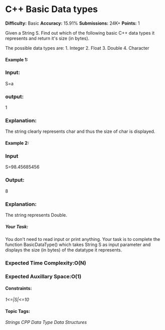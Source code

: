 # C++ Basic Data types
**Difficulty:** Basic   **Accuracy:** 15.91%    **Submissions:** 24K+   **Points:** 1

Given a String S. Find out which of the following basic C++ data types it represents and return it's size (in bytes).

The possible data types are:
    1. Integer
    2. Float
    3. Double
    4. Character

#### Example 1:

### Input:
S=a

### output:
1

### Explanation:
The string clearly represents char and thus the size of char is displayed.

#### Example 2:

### Input
S=98.45685456

### Output: 
8

### Explanation:
The string represents Double.

##### Your Task:  
You don't need to read input or print anything. Your task is to complete the function BasicDataType() which takes String S as input parameter and displays the size (in bytes) of the datatype it represents. 

### Expected Time Complexity:O(N)
### Expected Auxillary Space:O(1)

#### Constraints:
*1<=|S|<=10*

#### Topic Tags:
*Strings CPP Data Type   Data Structures*